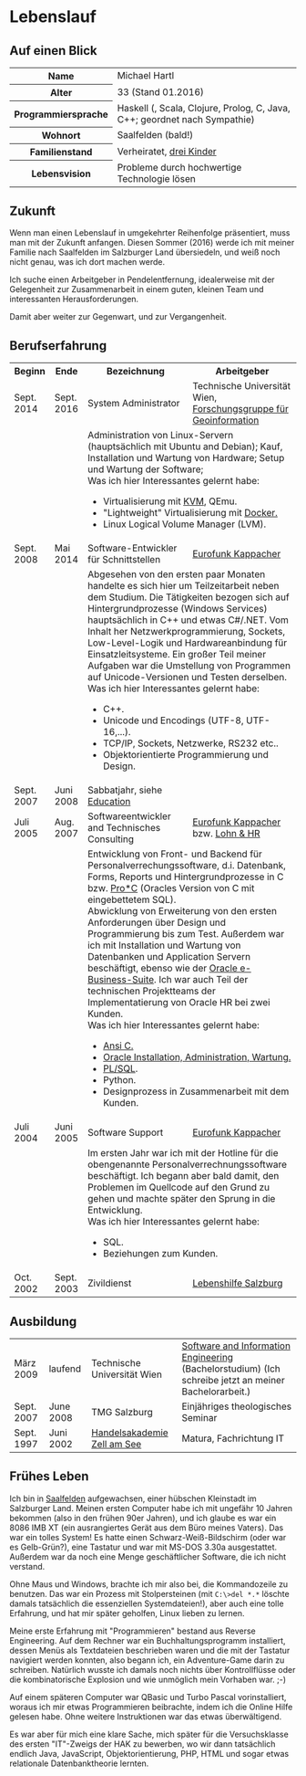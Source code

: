 Lebenslauf
==========

Auf einen Blick
---------------
<table id="quickfacts">
<tr><th>Name</th><td>Michael Hartl</td></tr>
<tr><th>Alter</th><td>33 (Stand 01.2016)</td></tr>
<tr><th>Programmiersprache</th><td>Haskell (, Scala, Clojure, Prolog, C, Java, C++; geordnet nach Sympathie)</td></tr>
<tr><th>Wohnort</th><td>Saalfelden (bald!)</td></tr>
<tr><th>Familienstand</th><td>Verheiratet, <a href="/page/about">drei Kinder</a></td></tr>
<tr><th>Lebensvision</th><td>Probleme durch hochwertige Technologie lösen</td></tr>
</table>

Zukunft
-------
Wenn man einen Lebenslauf in umgekehrter Reihenfolge präsentiert, muss man mit der Zukunft anfangen. Diesen Sommer (2016) werde ich mit meiner Familie nach Saalfelden im Salzburger Land übersiedeln, und weiß noch nicht genau, was ich dort machen werde.

Ich suche einen Arbeitgeber in Pendelentfernung, idealerweise mit der Gelegenheit zur Zusammenarbeit in einem guten, kleinen Team und interessanten Herausforderungen.

Damit aber weiter zur Gegenwart, und zur Vergangenheit.

Berufserfahrung
---------------
<table>
<tr>
	<th>Beginn</th>
	<th>Ende</th>
	<th>Bezeichnung</th>
	<th>Arbeitgeber</th>
</tr>
<tr>
	<td class="cvdate">Sept. 2014</td>
	<td class="cvdate">Sept. 2016</td>
	<td>System Administrator</td>
	<td>Technische Universität Wien, <a href="http://www.geoinfo.tuwien.ac.at/">Forschungsgruppe für Geoinformation</a></td>
</tr>
<tr><td></td><td></td><td colspan="2" class="cvjobdesc">
		Administration von Linux-Servern (hauptsächlich mit Ubuntu and Debian);
		Kauf, Installation und Wartung von Hardware; Setup und Wartung der Software;<br>
        Was ich hier Interessantes gelernt habe:
		<ul>
			<li>Virtualisierung mit <a href="http://www.linux-kvm.org">KVM</a>, QEmu.
			<li>"Lightweight" Virtualisierung mit <a href="http://www.docker.com">Docker.</a>
			<li>Linux Logical Volume Manager (LVM).			
		</ul>
</td></tr>
<tr>
	<td class="cvdate">Sept. 2008</td>
	<td class="cvdate">Mai 2014</td>
	<td class="cvjob">Software-Entwickler für Schnittstellen</td><td><a href="http://www.eurofunk.com">Eurofunk Kappacher</a></td>
</tr>
<tr><td></td><td></td><td colspan="2" class="cvjobdesc">
	Abgesehen von den ersten paar Monaten handelte es sich hier um Teilzeitarbeit neben dem Studium.
	Die Tätigkeiten bezogen sich auf Hintergrundprozesse (Windows Services) hauptsächlich in C++ und etwas C#/.NET. Vom Inhalt her Netzwerkprogrammierung, Sockets, Low-Level-Logik und Hardwareanbindung für Einsatzleitsysteme. Ein großer Teil meiner Aufgaben war die Umstellung von Programmen auf Unicode-Versionen und Testen derselben.<br>
	Was ich hier Interessantes gelernt habe:
	<ul>
		<li>C++.
		<li>Unicode und Encodings (UTF-8, UTF-16,...).
		<li>TCP/IP, Sockets, Netzwerke, RS232 etc..
		<li>Objektorientierte Programmierung und Design.
	</ul>
</td></tr>

<tr>
	<td class="cvdate">Sept. 2007</td>
	<td class="cvdate">Juni 2008</td>
	<td class="cvjob">Sabbatjahr, siehe <a href="#education">Education</td>
	<td></td>
	</tr>
<tr>
	<td class="cvdate">Juli 2005</td>
	<td class="cvdate">Aug. 2007</td>
	<td class="cvjob">Softwareentwickler and Technisches Consulting</td>
	<td><a href="http://www.eurofunk.com/">Eurofunk Kappacher</a> bzw. <a href="http://www.lohn.at">Lohn & HR</a></td>
	</tr>
<tr><td></td><td></td><td colspan="2" class="cvjobdesc">
	Entwicklung von Front- und Backend für Personalverrechungssoftware, d.i. Datenbank, Forms, Reports und Hintergrundprozesse in C bzw. <a href="https://en.wikipedia.org/wiki/Pro*C">Pro*C</a> (Oracles Version von C mit eingebettetem SQL).
	<br>Abwicklung von Erweiterung von den ersten Anforderungen über Design und Programmierung bis zum Test. Außerdem war ich mit Installation und Wartung von Datenbanken und Application Servern beschäftigt, ebenso wie der <a href="http://www.oracle.com/us/products/applications/ebusiness/overview/index.html">Oracle e-Business-Suite</a>. Ich war auch Teil der technischen Projektteams der Implementatierung von Oracle HR bei zwei Kunden.<br>
	Was ich hier Interessantes gelernt habe:
	<ul>
		<li><a href="/page/techs#c">Ansi C.
		<li>Oracle Installation, Administration, Wartung.
		<li><a href="https://en.wikipedia.org/wiki/PL/SQL">PL/SQL</a>.
		<li>Python.
		<li>Designprozess in Zusammenarbeit mit dem Kunden.
	</ul>
</td></tr>
<tr>
	<td class="cvdate">Juli 2004</td>
	<td class="cvdate">Juni 2005</td>
	<td class="cvjob">Software Support</td>
	<td><a href="http://www.eurofunk.com/">Eurofunk Kappacher</a></td>		
	</tr>
<tr><td></td><td></td><td colspan="2" class="cvjobdesc">
	Im ersten Jahr war ich mit der Hotline für die obengenannte Personalverrechnungssoftware beschäftigt. Ich begann aber bald damit, den Problemen im Quellcode auf den Grund zu gehen und machte später den Sprung in die Entwicklung. <br/>
	Was ich hier Interessantes gelernt habe:
	<ul>
		<li>SQL.
		<li>Beziehungen zum Kunden.
	</ul
</td></tr>
<tr>
	<td class="cvdate">Oct. 2002</td>
	<td class="cvdate">Sept. 2003</td>
	<td class="cvjob">Zivildienst</td>
	<td><a href="http://www.lebenshilfe.at/">Lebenshilfe Salzburg</a></td>		
</tr>
</table>



## <a name="education"></a>Ausbildung

<table>
	<tr>
		<td class="cvdate">März 2009</td>
		<td>laufend</td>
		<td>Technische Universität Wien</td>
		<td><a href="http://www.informatik.tuwien.ac.at/studium/angebot/bachelor/software-and-information-engineering">Software and Information Engineering</a> (Bachelorstudium) (Ich schreibe jetzt an meiner Bachelorarbeit.)
	</tr>
	<tr>
		<td class="cvdate">Sept. 2007</td>
		<td class="cvdate">June 2008</td>
		<td>TMG Salzburg</td>
		<td>Einjähriges theologisches Seminar</td>
	</tr>
	<tr>
		<td class="cvdate">Sept. 1997</td>
		<td class="cvdate">Juni 2002</td>
		<td><a href="http://www.hakzell.at">Handelsakademie Zell am See</a></td>
		<td>Matura, Fachrichtung IT</td>
	</tr>
</table>


Frühes Leben
------------

Ich bin in [Saalfelden](https://en.wikipedia.org/wiki/Saalfelden) aufgewachsen, einer hübschen Kleinstadt im Salzburger Land. Meinen ersten Computer habe ich mit ungefähr 10 Jahren bekommen (also in den frühen 90er Jahren), und ich glaube es war ein 8086 IMB XT (ein ausrangiertes Gerät aus dem Büro meines Vaters). Das war ein tolles System! Es hatte einen Schwarz-Weiß-Bildschirm (oder war es Gelb-Grün?), eine Tastatur und war mit MS-DOS 3.30a ausgestattet. Außerdem war da noch eine Menge geschäftlicher Software, die ich nicht verstand.

Ohne Maus und Windows, brachte ich mir also bei, die Kommandozeile zu benutzen. Das war ein Prozess mit Stolpersteinen (mit `C:\>del *.*` löschte damals tatsächlich die essenziellen Systemdateien!), aber auch eine tolle Erfahrung, und hat mir später geholfen, Linux lieben zu lernen.

Meine erste Erfahrung mit "Programmieren" bestand aus Reverse Engineering. Auf dem Rechner war ein Buchhaltungsprogramm installiert, dessen Menüs als Textdateien beschrieben waren und die mit der Tastatur navigiert werden konnten, also begann ich, ein Adventure-Game darin zu schreiben. Natürlich wusste ich damals noch nichts über Kontrollflüsse oder die kombinatorische Explosion und wie unmöglich mein Vorhaben war. ;-)

Auf einem späteren Computer war QBasic und Turbo Pascal vorinstalliert, woraus ich mir etwas Programmieren beibrachte, indem ich die Online Hilfe gelesen habe. Ohne weitere Instruktionen war das etwas überwältigend.

Es war aber für mich eine klare Sache, mich später für die Versuchsklasse des ersten "IT"-Zweigs der HAK zu bewerben, wo wir dann tatsächlich endlich Java, JavaScript, Objektorientierung, PHP, HTML und sogar etwas relationale Datenbanktheorie lernten.
